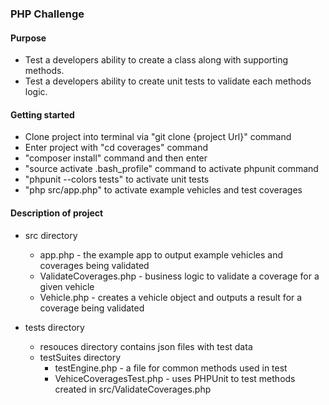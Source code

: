 ### PHP Challenge
#### Purpose
* Test a developers ability to create a class along with supporting methods.
* Test a developers ability to create unit tests to validate each methods logic.

#### Getting started
* Clone project into terminal via "git clone {project Url}" command
* Enter project with "cd coverages" command
* "composer install" command and then enter
* "source activate .bash_profile" command to activate phpunit command
* "phpunit --colors tests" to activate unit tests
* "php src/app.php" to activate example vehicles and test coverages

#### Description of project
* src directory
  * app.php - the example app to output example vehicles and coverages being validated
  * ValidateCoverages.php - business logic to validate a coverage for a given vehicle
  * Vehicle.php - creates a vehicle object and outputs a result for a coverage being validated

* tests directory
  * resouces directory contains json files with test data
  * testSuites directory
    * testEngine.php - a file for common methods used in test
    * VehiceCoveragesTest.php - uses PHPUnit to test methods created in src/ValidateCoverages.php
